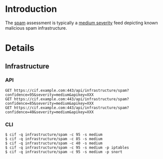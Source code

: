 

# Introduction #
The [spam](TaxonomyImpact#Spam.md) assessment is typically a [medium severity](TaxonomySeverity#Medium.md) feed depicting known malicious spam infrastructure.

# Details #
## Infrastructure ##
### API ###
```
GET https://cif.example.com:443/api/infrastructure/spam?confidence=95&severity=medium&apikey=XXX
GET https://cif.example.com:443/api/infrastructure/spam?confidence=85&severity=medium&apikey=XXX
GET https://cif.example.com:443/api/infrastructure/spam?confidence=40&severity=medium&apikey=XXX
```

### CLI ###
```
$ cif -q infrastructure/spam -c 95 -s medium
$ cif -q infrastructure/spam -c 85 -s medium
$ cif -q infrastructure/spam -c 40 -s medium
$ cif -q infrastructure/spam -c 95 -s medium -p iptables
$ cif -q infrastructure/spam -c 95 -s medium -p snort
```